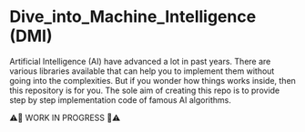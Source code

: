 # Dive_into_Machine_Intelligence (DMI)

Artificial Intelligence (AI) have advanced a lot in past years. There are various libraries available that can help you to implement them without going into the complexities. But if you wonder how things works inside, then this repository is for you. The sole aim of creating this repo is to provide step by step implementation code of famous AI algorithms.


⚠️🚧 WORK IN PROGRESS 🚧⚠️